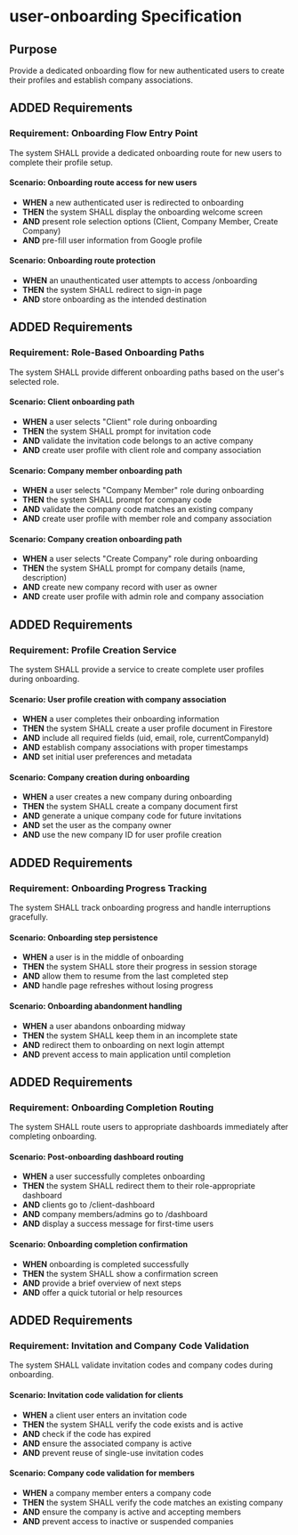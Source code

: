 # user-onboarding Specification

## Purpose

Provide a dedicated onboarding flow for new authenticated users to create their profiles and establish company associations.

## ADDED Requirements

### Requirement: Onboarding Flow Entry Point

The system SHALL provide a dedicated onboarding route for new users to complete their profile setup.

#### Scenario: Onboarding route access for new users

- **WHEN** a new authenticated user is redirected to onboarding
- **THEN** the system SHALL display the onboarding welcome screen
- **AND** present role selection options (Client, Company Member, Create Company)
- **AND** pre-fill user information from Google profile

#### Scenario: Onboarding route protection

- **WHEN** an unauthenticated user attempts to access /onboarding
- **THEN** the system SHALL redirect to sign-in page
- **AND** store onboarding as the intended destination

## ADDED Requirements

### Requirement: Role-Based Onboarding Paths

The system SHALL provide different onboarding paths based on the user's selected role.

#### Scenario: Client onboarding path

- **WHEN** a user selects "Client" role during onboarding
- **THEN** the system SHALL prompt for invitation code
- **AND** validate the invitation code belongs to an active company
- **AND** create user profile with client role and company association

#### Scenario: Company member onboarding path

- **WHEN** a user selects "Company Member" role during onboarding
- **THEN** the system SHALL prompt for company code
- **AND** validate the company code matches an existing company
- **AND** create user profile with member role and company association

#### Scenario: Company creation onboarding path

- **WHEN** a user selects "Create Company" role during onboarding
- **THEN** the system SHALL prompt for company details (name, description)
- **AND** create new company record with user as owner
- **AND** create user profile with admin role and company association

## ADDED Requirements

### Requirement: Profile Creation Service

The system SHALL provide a service to create complete user profiles during onboarding.

#### Scenario: User profile creation with company association

- **WHEN** a user completes their onboarding information
- **THEN** the system SHALL create a user profile document in Firestore
- **AND** include all required fields (uid, email, role, currentCompanyId)
- **AND** establish company associations with proper timestamps
- **AND** set initial user preferences and metadata

#### Scenario: Company creation during onboarding

- **WHEN** a user creates a new company during onboarding
- **THEN** the system SHALL create a company document first
- **AND** generate a unique company code for future invitations
- **AND** set the user as the company owner
- **AND** use the new company ID for user profile creation

## ADDED Requirements

### Requirement: Onboarding Progress Tracking

The system SHALL track onboarding progress and handle interruptions gracefully.

#### Scenario: Onboarding step persistence

- **WHEN** a user is in the middle of onboarding
- **THEN** the system SHALL store their progress in session storage
- **AND** allow them to resume from the last completed step
- **AND** handle page refreshes without losing progress

#### Scenario: Onboarding abandonment handling

- **WHEN** a user abandons onboarding midway
- **THEN** the system SHALL keep them in an incomplete state
- **AND** redirect them to onboarding on next login attempt
- **AND** prevent access to main application until completion

## ADDED Requirements

### Requirement: Onboarding Completion Routing

The system SHALL route users to appropriate dashboards immediately after completing onboarding.

#### Scenario: Post-onboarding dashboard routing

- **WHEN** a user successfully completes onboarding
- **THEN** the system SHALL redirect them to their role-appropriate dashboard
- **AND** clients go to /client-dashboard
- **AND** company members/admins go to /dashboard
- **AND** display a success message for first-time users

#### Scenario: Onboarding completion confirmation

- **WHEN** onboarding is completed successfully
- **THEN** the system SHALL show a confirmation screen
- **AND** provide a brief overview of next steps
- **AND** offer a quick tutorial or help resources

## ADDED Requirements

### Requirement: Invitation and Company Code Validation

The system SHALL validate invitation codes and company codes during onboarding.

#### Scenario: Invitation code validation for clients

- **WHEN** a client user enters an invitation code
- **THEN** the system SHALL verify the code exists and is active
- **AND** check if the code has expired
- **AND** ensure the associated company is active
- **AND** prevent reuse of single-use invitation codes

#### Scenario: Company code validation for members

- **WHEN** a company member enters a company code
- **THEN** the system SHALL verify the code matches an existing company
- **AND** ensure the company is active and accepting members
- **AND** prevent access to inactive or suspended companies
